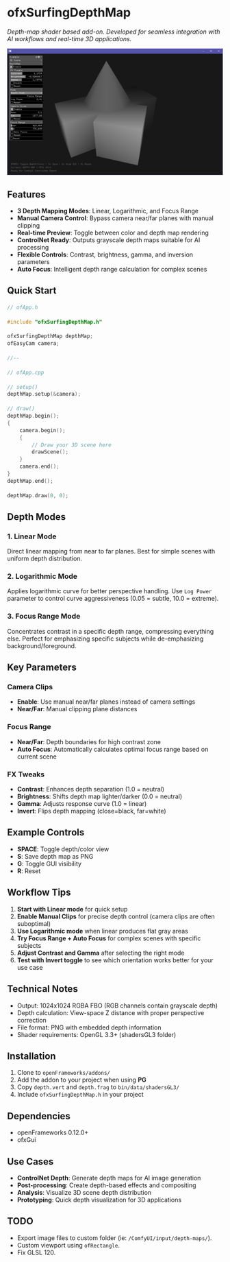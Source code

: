# ofxSurfingDepthMap

*Depth-map shader based add-on. Developed for seamless integration with AI workflows and real-time 3D applications.*

![](Screenshot.png)

## Features

- **3 Depth Mapping Modes**: Linear, Logarithmic, and Focus Range
- **Manual Camera Control**: Bypass camera near/far planes with manual clipping
- **Real-time Preview**: Toggle between color and depth map rendering
- **ControlNet Ready**: Outputs grayscale depth maps suitable for AI processing
- **Flexible Controls**: Contrast, brightness, gamma, and inversion parameters
- **Auto Focus**: Intelligent depth range calculation for complex scenes

## Quick Start

```cpp
// ofApp.h

#include "ofxSurfingDepthMap.h"

ofxSurfingDepthMap depthMap;
ofEasyCam camera;

//--

// ofApp.cpp

// setup()
depthMap.setup(&camera);

// draw()
depthMap.begin();
{
    camera.begin();
    {
        // Draw your 3D scene here
        drawScene();
    }
    camera.end();
}
depthMap.end();

depthMap.draw(0, 0);
```

## Depth Modes

### 1. Linear Mode
Direct linear mapping from near to far planes. Best for simple scenes with uniform depth distribution.

### 2. Logarithmic Mode  
Applies logarithmic curve for better perspective handling. Use `Log Power` parameter to control curve aggressiveness (0.05 = subtle, 10.0 = extreme).

### 3. Focus Range Mode
Concentrates contrast in a specific depth range, compressing everything else. Perfect for emphasizing specific subjects while de-emphasizing background/foreground.

## Key Parameters

### Camera Clips
- **Enable**: Use manual near/far planes instead of camera settings
- **Near/Far**: Manual clipping plane distances

### Focus Range
- **Near/Far**: Depth boundaries for high contrast zone  
- **Auto Focus**: Automatically calculates optimal focus range based on current scene

### FX Tweaks
- **Contrast**: Enhances depth separation (1.0 = neutral)
- **Brightness**: Shifts depth map lighter/darker (0.0 = neutral)
- **Gamma**: Adjusts response curve (1.0 = linear)
- **Invert**: Flips depth mapping (close=black, far=white)

## Example Controls

- **SPACE**: Toggle depth/color view
- **S**: Save depth map as PNG
- **G**: Toggle GUI visibility
- **R**: Reset

## Workflow Tips

1. **Start with Linear mode** for quick setup
2. **Enable Manual Clips** for precise depth control (camera clips are often suboptimal)
3. **Use Logarithmic mode** when linear produces flat gray areas
4. **Try Focus Range + Auto Focus** for complex scenes with specific subjects
5. **Adjust Contrast and Gamma** after selecting the right mode
6. **Test with Invert toggle** to see which orientation works better for your use case

## Technical Notes

- Output: 1024x1024 RGBA FBO (RGB channels contain grayscale depth)
- Depth calculation: View-space Z distance with proper perspective correction  
- File format: PNG with embedded depth information
- Shader requirements: OpenGL 3.3+ (shadersGL3 folder)

## Installation

1. Clone to `openFrameworks/addons/`
2. Add the addon to your project when using **PG**
3. Copy `depth.vert` and `depth.frag` to `bin/data/shadersGL3/`
4. Include `ofxSurfingDepthMap.h` in your project

## Dependencies

- openFrameworks 0.12.0+
- ofxGui

## Use Cases

- **ControlNet Depth**: Generate depth maps for AI image generation
- **Post-processing**: Create depth-based effects and compositing
- **Analysis**: Visualize 3D scene depth distribution  
- **Prototyping**: Quick depth visualization for 3D applications

## TODO
- Export image files to custom folder (ie: `/ComfyUI/input/depth-maps/`).
- Custom viewport using `ofRectangle`.
- Fix GLSL 120.
